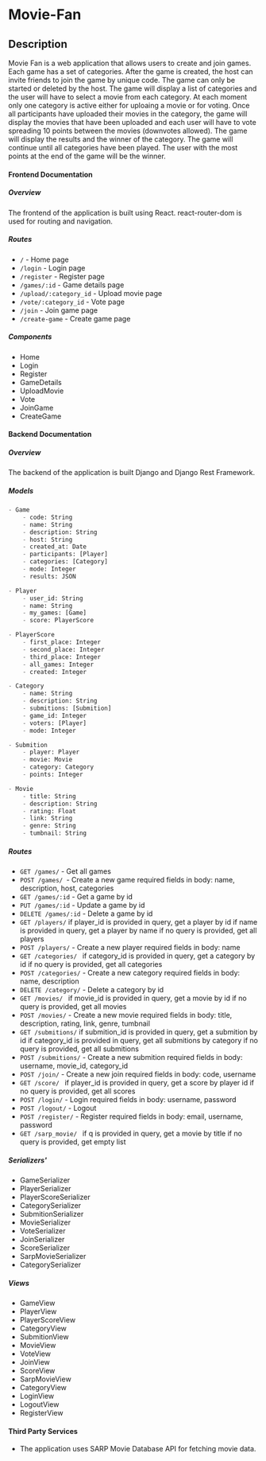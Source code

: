 # Movie-Fan

## Description
Movie Fan is a web application that allows users to create and join games. Each game has a set of categories. 
After the game is created, the host can invite friends to join the game by unique code. The game can only be started or deleted by the host. 
The game will display a list of categories and the user will have to select a movie from each category. At each moment only one category is active either for uploaing a movie or for voting.
Once all participants have uploaded their movies in the category, the game will display the movies that have been uploaded and each user will have to vote spreading 10 points between the movies (downvotes allowed).
The game will display the results and the winner of the category. The game will continue until all categories have been played. The user with the most points at the end of the game will be the winner.

#### Frontend Documentation
##### Overview
The frontend of the application is built using React. react-router-dom is used for routing and navigation.

##### Routes
- ````/```` - Home page
- ````/login```` - Login page
- ````/register```` - Register page
- ````/games/:id```` - Game details page
- ````/upload/:category_id```` - Upload movie page
- ````/vote/:category_id```` - Vote page
- ````/join```` - Join game page
- ````/create-game```` - Create game page

##### Components
- Home
- Login
- Register
- GameDetails
- UploadMovie
- Vote
- JoinGame
- CreateGame

#### Backend Documentation
##### Overview
The backend of the application is built Django and Django Rest Framework.

##### Models
```python
- Game
    - code: String
    - name: String
    - description: String
    - host: String
    - created_at: Date
    - participants: [Player]
    - categories: [Category]
    - mode: Integer
    - results: JSON

- Player
    - user_id: String
    - name: String
    - my_games: [Game]
    - score: PlayerScore

- PlayerScore
    - first_place: Integer
    - second_place: Integer
    - third_place: Integer
    - all_games: Integer
    - created: Integer

- Category
    - name: String
    - description: String
    - submitions: [Submition]
    - game_id: Integer
    - voters: [Player]
    - mode: Integer

- Submition
    - player: Player
    - movie: Movie
    - category: Category
    - points: Integer

- Movie
    - title: String
    - description: String
    - rating: Float
    - link: String
    - genre: String
    - tumbnail: String
```

##### Routes

- ````GET /games/```` - Get all games
- ````POST /games/ ````- Create a new game
    required fields in body: name, description, host, categories
- ````GET /games/:id```` - Get a game by id
- ````PUT /games/:id```` - Update a game by id
- ````DELETE /games/:id```` - Delete a game by id
- ````GET /players/````
    if player_id is provided in query, get a player by id
    if name is provided in query, get a player by name
    if no query is provided, get all players
- ````POST /players/```` - Create a new player
    required fields in body: name
- ````GET /categories/ ````
    if category_id is provided in query, get a category by id
    if no query is provided, get all categories
- ````POST /categories/```` - Create a new category
    required fields in body: name, description
- ````DELETE /category/```` - Delete a category by id
- ````GET /movies/ ````
    if movie_id is provided in query, get a movie by id
    if no query is provided, get all movies
- ````POST /movies/```` - Create a new movie
    required fields in body: title, description, rating, link, genre, tumbnail
- ````GET /submitions/```` 
    if submition_id is provided in query, get a submition by id
    if category_id is provided in query, get all submitions by category
    if no query is provided, get all submitions
- ````POST /submitions/```` - Create a new submition
    required fields in body: username, movie_id, category_id
- ````POST /join/```` - Create a new join
    required fields in body: code, username
- ````GET /score/ ````
    if player_id is provided in query, get a score by player id
    if no query is provided, get all scores
- ````POST /login/```` - Login
    required fields in body: username, password
- ````POST /logout/```` - Logout
- ````POST /register/```` - Register
    required fields in body: email, username, password
- ````GET /sarp_movie/ ````
    if q is provided in query, get a movie by title
    if no query is provided, get empty list

##### Serializers'
- GameSerializer
- PlayerSerializer
- PlayerScoreSerializer
- CategorySerializer
- SubmitionSerializer
- MovieSerializer
- VoteSerializer
- JoinSerializer
- ScoreSerializer
- SarpMovieSerializer
- CategorySerializer

##### Views
- GameView
- PlayerView
- PlayerScoreView
- CategoryView
- SubmitionView
- MovieView
- VoteView
- JoinView
- ScoreView
- SarpMovieView
- CategoryView
- LoginView
- LogoutView
- RegisterView

#### Third Party Services
- The application uses SARP Movie Database API for fetching movie data. 
